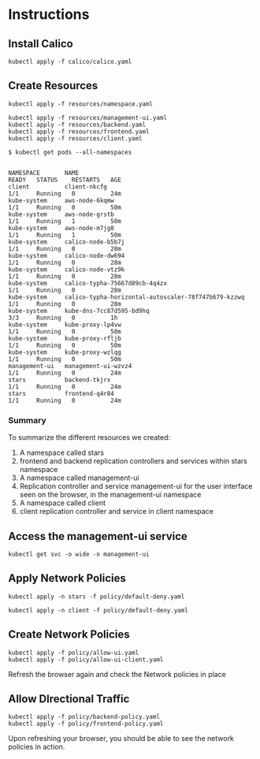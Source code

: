 # Instructions

## Install Calico
```
kubectl apply -f calico/calico.yaml
```
## Create Resources
```
kubectl apply -f resources/namespace.yaml

kubectl apply -f resources/management-ui.yaml
kubectl apply -f resources/backend.yaml
kubectl apply -f resources/frontend.yaml
kubectl apply -f resources/client.yaml
```
```
$ kubectl get pods --all-namespaces


NAMESPACE       NAME                                                  READY   STATUS    RESTARTS   AGE
client          client-nkcfg                                          1/1     Running   0          24m
kube-system     aws-node-6kqmw                                        1/1     Running   0          50m
kube-system     aws-node-grstb                                        1/1     Running   1          50m
kube-system     aws-node-m7jg8                                        1/1     Running   1          50m
kube-system     calico-node-b5b7j                                     1/1     Running   0          28m
kube-system     calico-node-dw694                                     1/1     Running   0          28m
kube-system     calico-node-vtz9k                                     1/1     Running   0          28m
kube-system     calico-typha-75667d89cb-4q4zx                         1/1     Running   0          28m
kube-system     calico-typha-horizontal-autoscaler-78f747b679-kzzwq   1/1     Running   0          28m
kube-system     kube-dns-7cc87d595-bd9hq                              3/3     Running   0          1h
kube-system     kube-proxy-lp4vw                                      1/1     Running   0          50m
kube-system     kube-proxy-rfljb                                      1/1     Running   0          50m
kube-system     kube-proxy-wzlqg                                      1/1     Running   0          50m
management-ui   management-ui-wzvz4                                   1/1     Running   0          24m
stars           backend-tkjrx                                         1/1     Running   0          24m
stars           frontend-q4r84                                        1/1     Running   0          24m
```
### Summary

To summarize the different resources we created:

1. A namespace called stars
2. frontend and backend replication controllers and services within stars namespace
3. A namespace called management-ui
4. Replication controller and service management-ui for the user interface seen on the browser, in the management-ui namespace
5. A namespace called client
6. client replication controller and service in client namespace

## Access the management-ui service

```
kubectl get svc -o wide -n management-ui
```

## Apply Network Policies

```
kubectl apply -n stars -f policy/default-deny.yaml

kubectl apply -n client -f policy/default-deny.yaml
```
## Create Network Policies

```
kubectl apply -f policy/allow-ui.yaml
kubectl apply -f policy/allow-ui-client.yaml
```

Refresh the browser again and check the Network policies in place

## Allow DIrectional Traffic

```
kubectl apply -f policy/backend-policy.yaml
kubectl apply -f policy/frontend-policy.yaml
```

Upon refreshing your browser, you should be able to see the network policies in action.


